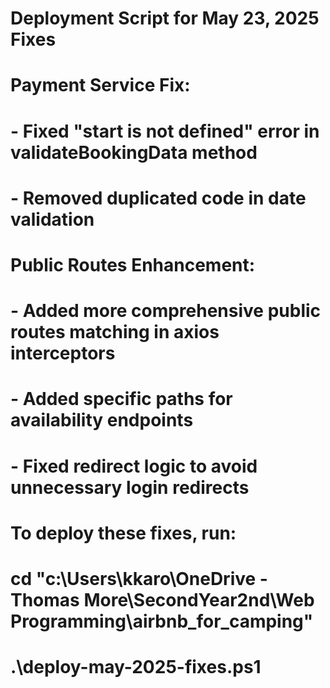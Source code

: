 # Deployment Script for May 23, 2025 Fixes

# Payment Service Fix:
# - Fixed "start is not defined" error in validateBookingData method
# - Removed duplicated code in date validation

# Public Routes Enhancement:
# - Added more comprehensive public routes matching in axios interceptors
# - Added specific paths for availability endpoints
# - Fixed redirect logic to avoid unnecessary login redirects

# To deploy these fixes, run:
# cd "c:\Users\kkaro\OneDrive - Thomas More\SecondYear2nd\Web Programming\airbnb_for_camping"
# .\deploy-may-2025-fixes.ps1
